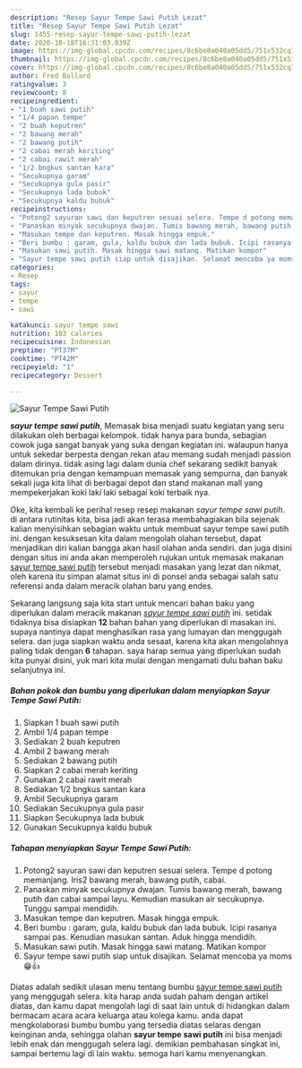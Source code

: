```yaml
---
description: "Resep Sayur Tempe Sawi Putih Lezat"
title: "Resep Sayur Tempe Sawi Putih Lezat"
slug: 1455-resep-sayur-tempe-sawi-putih-lezat
date: 2020-10-18T16:31:03.039Z
image: https://img-global.cpcdn.com/recipes/8c6be8a040a05dd5/751x532cq70/sayur-tempe-sawi-putih-foto-resep-utama.jpg
thumbnail: https://img-global.cpcdn.com/recipes/8c6be8a040a05dd5/751x532cq70/sayur-tempe-sawi-putih-foto-resep-utama.jpg
cover: https://img-global.cpcdn.com/recipes/8c6be8a040a05dd5/751x532cq70/sayur-tempe-sawi-putih-foto-resep-utama.jpg
author: Fred Ballard
ratingvalue: 3
reviewcount: 8
recipeingredient:
- "1 buah sawi putih"
- "1/4 papan tempe"
- "2 buah keputren"
- "2 bawang merah"
- "2 bawang putih"
- "2 cabai merah keriting"
- "2 cabai rawit merah"
- "1/2 bngkus santan kara"
- "Secukupnya garam"
- "Secukupnya gula pasir"
- "Secukupnya lada bubuk"
- "Secukupnya kaldu bubuk"
recipeinstructions:
- "Potong2 sayuran sawi dan keputren sesuai selera. Tempe d potong memanjang. Iris2 bawang merah, bawang putih, cabai."
- "Panaskan minyak secukupnya dwajan. Tumis bawang merah, bawang putih dan cabai sampai layu. Kemudian masukan air secukupnya. Tunggu sampai mendidih."
- "Masukan tempe dan keputren. Masak hingga empuk."
- "Beri bumbu : garam, gula, kaldu bubuk dan lada bubuk. Icipi rasanya sampai pas. Kenudian masukan santan. Aduk hingga mendidih."
- "Masukan sawi putih. Masak hingga sawi matang. Matikan kompor"
- "Sayur tempe sawi putih siap untuk disajikan. Selamat mencoba ya moms 😁👍"
categories:
- Resep
tags:
- sayur
- tempe
- sawi

katakunci: sayur tempe sawi 
nutrition: 103 calories
recipecuisine: Indonesian
preptime: "PT37M"
cooktime: "PT42M"
recipeyield: "1"
recipecategory: Dessert

---
```



![Sayur Tempe Sawi Putih](https://img-global.cpcdn.com/recipes/8c6be8a040a05dd5/751x532cq70/sayur-tempe-sawi-putih-foto-resep-utama.jpg)

<b><i>sayur tempe sawi putih</i></b>, Memasak bisa menjadi suatu kegiatan yang seru dilakukan oleh berbagai kelompok. tidak hanya para bunda, sebagian cowok juga sangat banyak yang suka dengan kegiatan ini. walaupun hanya untuk sekedar berpesta dengan rekan atau memang sudah menjadi passion dalam dirinya. tidak asing lagi dalam dunia chef sekarang sedikit banyak ditemukan pria dengan kemampuan memasak yang sempurna, dan banyak sekali juga kita lihat di berbagai depot dan stand makanan mall yang mempekerjakan koki laki laki sebagai koki terbaik nya.



Oke, kita kembali ke perihal resep resep makanan <i>sayur tempe sawi putih</i>. di antara rutinitas kita, bisa jadi akan terasa membahagiakan bila sejenak kalian menyisihkan sebagian waktu untuk membuat sayur tempe sawi putih ini. dengan kesuksesan kita dalam mengolah olahan tersebut, dapat menjadikan diri kalian bangga akan hasil olahan anda sendiri. dan juga disini dengan situs ini anda akan memperoleh rujukan untuk memasak makanan <u>sayur tempe sawi putih</u> tersebut menjadi masakan yang lezat dan nikmat, oleh karena itu simpan alamat situs ini di ponsel anda sebagai salah satu referensi anda dalam meracik olahan baru yang endes.


Sekarang langsung saja kita start untuk mencari bahan baku yang diperlukan dalam meracik makanan <u><i>sayur tempe sawi putih</i></u> ini. setidak tidaknya bisa disiapkan <b>12</b> bahan bahan yang diperlukan di masakan ini. supaya nantinya dapat menghasilkan rasa yang lumayan dan menggugah selera. dan juga siapkan waktu anda sesaat, karena kita akan mengolahnya paling tidak dengan <b>6</b> tahapan. saya harap semua yang diperlukan sudah kita punyai disini, yuk mari kita mulai dengan mengamati dulu bahan baku selanjutnya ini.

<!--inarticleads1-->

##### Bahan pokok dan bumbu yang diperlukan dalam menyiapkan Sayur Tempe Sawi Putih:

1. Siapkan 1 buah sawi putih
1. Ambil 1/4 papan tempe
1. Sediakan 2 buah keputren
1. Ambil 2 bawang merah
1. Sediakan 2 bawang putih
1. Siapkan 2 cabai merah keriting
1. Gunakan 2 cabai rawit merah
1. Sediakan 1/2 bngkus santan kara
1. Ambil Secukupnya garam
1. Sediakan Secukupnya gula pasir
1. Siapkan Secukupnya lada bubuk
1. Gunakan Secukupnya kaldu bubuk




<!--inarticleads2-->

##### Tahapan menyiapkan Sayur Tempe Sawi Putih:

1. Potong2 sayuran sawi dan keputren sesuai selera. Tempe d potong memanjang. Iris2 bawang merah, bawang putih, cabai.
1. Panaskan minyak secukupnya dwajan. Tumis bawang merah, bawang putih dan cabai sampai layu. Kemudian masukan air secukupnya. Tunggu sampai mendidih.
1. Masukan tempe dan keputren. Masak hingga empuk.
1. Beri bumbu : garam, gula, kaldu bubuk dan lada bubuk. Icipi rasanya sampai pas. Kenudian masukan santan. Aduk hingga mendidih.
1. Masukan sawi putih. Masak hingga sawi matang. Matikan kompor
1. Sayur tempe sawi putih siap untuk disajikan. Selamat mencoba ya moms 😁👍




Diatas adalah sedikit ulasan menu tentang bumbu <u>sayur tempe sawi putih</u> yang menggugah selera. kita harap anda sudah paham dengan artikel diatas, dan kamu dapat mengolah lagi di saat lain untuk di hidangkan dalam bermacam acara acara keluarga atau kolega kamu. anda dapat mengkolaborasi bumbu bumbu yang tersedia diatas selaras dengan keinginan anda, sehingga olahan <b>sayur tempe sawi putih</b> ini bisa menjadi lebih enak dan menggugah selera lagi. demikian pembahasan singkat ini, sampai bertemu lagi di lain waktu. semoga hari kamu menyenangkan.
